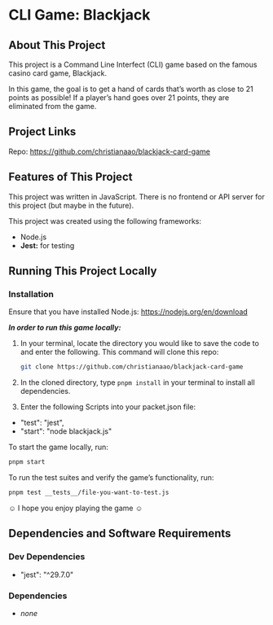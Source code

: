 # CLI Game: Blackjack

## About This Project

This project is a Command Line Interfect (CLI) game based on the famous casino card game, Blackjack.

In this game, the goal is to get a hand of cards that’s worth as close to 21 points as possible! If a player’s hand goes over 21 points, they are eliminated from the game. 

## Project Links
Repo: https://github.com/christianaao/blackjack-card-game

## Features of This Project
This project was written in JavaScript. There is no frontend or API server for this project (but maybe in the future).

This project was created using the following frameworks:
- Node.js
- **Jest:** for testing

## Running This Project Locally
### Installation

Ensure that you have installed Node.js: https://nodejs.org/en/download

**_In order to run this game locally:_**

1. In your terminal, locate the directory you would like to save the code to and enter the following. This command will clone this repo:
   ```bash
   git clone https://github.com/christianaao/blackjack-card-game
   ```

2. In the cloned directory, type `pnpm install` in your terminal to install all dependencies.

3. Enter the following Scripts into your packet.json file:
- "test": "jest",
- "start": "node blackjack.js"

To start the game locally, run:
   ```bash
   pnpm start  
   ```

To run the test suites and verify the game’s functionality, run:
   ```bash
   pnpm test __tests__/file-you-want-to-test.js
   ```

☺ I hope you enjoy playing the game ☺

## Dependencies and Software Requirements
### Dev Dependencies
- "jest": "^29.7.0"

### Dependencies

- _none_